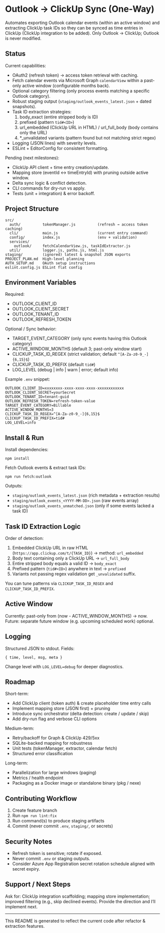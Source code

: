 # Outlook → ClickUp Sync (One-Way)

Automates exporting Outlook calendar events (within an active window) and extracting ClickUp task IDs so they can be synced as time entries in ClickUp (ClickUp integration to be added). Only Outlook → ClickUp; Outlook is never modified.

## Status
Current capabilities:
- OAuth2 (refresh token) → access token retrieval with caching.
- Fetch calendar events via Microsoft Graph `calendarView` within a past-only active window (configurable months back).
- Optional category filtering (only process events matching a specific Outlook category).
- Robust staging output (`staging/outlook_events_latest.json` + dated snapshots).
- Task ID extraction strategies:
  1. body_exact (entire stripped body is ID)
  2. prefixed (pattern `tid#<ID>`)
  3. url_embedded (ClickUp URL in HTML) / url_full_body (body contains only the URL)
  4. *_unvalidated variants (pattern found but not matching strict regex)
- Logging (JSON lines) with severity levels.
- ESLint + EditorConfig for consistent formatting.

Pending (next milestones):
- ClickUp API client + time entry creation/update.
- Mapping store (eventId ↔ timeEntryId) with pruning outside active window.
- Delta sync logic & conflict detection.
- CLI commands for dry-run vs apply.
- Tests (unit + integration) & error backoff.

## Project Structure
```
src/
  auth/          tokenManager.js          (refresh → access token caching)
  cli/           main.js                  (current entry command)
  config/        index.js                 (env + validation)
  services/
    outlook/     fetchCalendarView.js, taskIdExtractor.js
  util/          logger.js, paths.js, html.js
staging/         (ignored) latest & snapshot JSON exports
PROJECT_PLAN.md  High-level planning
AUTH_SETUP.md    OAuth setup instructions
eslint.config.js ESLint flat config
```

## Environment Variables
Required:
- OUTLOOK_CLIENT_ID
- OUTLOOK_CLIENT_SECRET
- OUTLOOK_TENANT_ID
- OUTLOOK_REFRESH_TOKEN

Optional / Sync behavior:
- TARGET_EVENT_CATEGORY (only sync events having this Outlook category)
- ACTIVE_WINDOW_MONTHS (default 3; past-only window start)
- CLICKUP_TASK_ID_REGEX (strict validation; default `^[A-Za-z0-9_-]{6,15}$`)
- CLICKUP_TASK_ID_PREFIX (default `tid#`)
- LOG_LEVEL (debug | info | warn | error; default info)

Example `.env` snippet:
```
OUTLOOK_CLIENT_ID=xxxxxxxx-xxxx-xxxx-xxxx-xxxxxxxxxxxx
OUTLOOK_CLIENT_SECRET=yourSecret
OUTLOOK_TENANT_ID=tenant-guid
OUTLOOK_REFRESH_TOKEN=refresh-token-value
TARGET_EVENT_CATEGORY=Billable
ACTIVE_WINDOW_MONTHS=3
CLICKUP_TASK_ID_REGEX=^[A-Za-z0-9_-]{6,15}$
CLICKUP_TASK_ID_PREFIX=tid#
LOG_LEVEL=info
```

## Install & Run
Install dependencies:
```
npm install
```
Fetch Outlook events & extract task IDs:
```
npm run fetch:outlook
```
Outputs:
- `staging/outlook_events_latest.json` (rich metadata + extraction results)
- `staging/outlook_events_<YYYY-MM-DD>.json` (raw events array)
- `staging/outlook_events_unmatched.json` (only if some events lacked a task ID)

## Task ID Extraction Logic
Order of detection:
1. Embedded ClickUp URL in raw HTML (`https://app.clickup.com/t/{TASK_ID}`) → method: `url_embedded`
2. Body text containing only a ClickUp URL → `url_full_body`
3. Entire stripped body equals a valid ID → `body_exact`
4. Prefixed pattern (`tid#<ID>`) anywhere in text → `prefixed`
5. Variants not passing regex validation get `_unvalidated` suffix.

You can tune patterns via `CLICKUP_TASK_ID_REGEX` and `CLICKUP_TASK_ID_PREFIX`.

## Active Window
Currently: past-only from (now - ACTIVE_WINDOW_MONTHS) → now.
Future: separate future window (e.g. upcoming scheduled work) optional.

## Logging
Structured JSON to stdout. Fields:
```
{ time, level, msg, meta }
```
Change level with `LOG_LEVEL=debug` for deeper diagnostics.

## Roadmap
Short-term:
- Add ClickUp client (token auth) & create placeholder time entry calls
- Implement mapping store (JSON first) + pruning
- Introduce sync orchestrator (delta detection: create / update / skip)
- Add dry-run flag and verbose CLI options

Medium-term:
- Retry/backoff for Graph & ClickUp 429/5xx
- SQLite-backed mapping for robustness
- Unit tests (tokenManager, extractor, calendar fetch)
- Structured error classification

Long-term:
- Parallelization for large windows (paging)
- Metrics / health endpoint
- Packaging as a Docker image or standalone binary (pkg / nexe)

## Contributing Workflow
1. Create feature branch
2. Run `npm run lint:fix`
3. Run command(s) to produce staging artifacts
4. Commit (never commit `.env`, `staging/`, or secrets)

## Security Notes
- Refresh token is sensitive; rotate if exposed.
- Never commit `.env` or staging outputs.
- Consider Azure App Registration secret rotation schedule aligned with secret expiry.

## Support / Next Steps
Ask for: ClickUp integration scaffolding; mapping store implementation; improved filtering (e.g., skip declined events). Provide the direction and I’ll implement next.

---
This README is generated to reflect the current code after refactor & extraction features.
